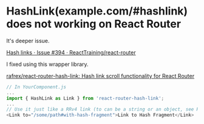 # HashLink(example.com/#hashlink) does not working on React Router

It's deeper issue.

[Hash links · Issue \#394 · ReactTraining/react\-router](https://github.com/ReactTraining/react-router/issues/394)

I fixed using this wrapper library.

[rafrex/react\-router\-hash\-link: Hash link scroll functionality for React Router](https://github.com/rafrex/react-router-hash-link)

``` js
// In YourComponent.js
...
import { HashLink as Link } from 'react-router-hash-link';
...
// Use it just like a RRv4 link (to can be a string or an object, see RRv4 api for details):
<Link to="/some/path#with-hash-fragment">Link to Hash Fragment</Link>
```
